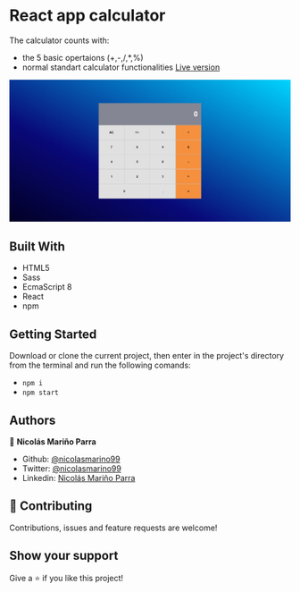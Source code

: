 # React app calculator
The calculator counts with:
- the 5 basic opertaions (+,-,/,*,%)
- normal standart calculator functionalities
[Live version](https://react-calculator99.herokuapp.com)

![screenshot](./src/imgs/calculator.jpg)

## Built With

- HTML5 
- Sass
- EcmaScript 8
- React
- npm

## Getting Started

Download or clone the current project, then enter in the project's directory from the terminal and run the following comands:
- `npm i`
- `npm start`

## Authors

:man: **Nicolás Mariño Parra**

- Github: [@nicolasmarino99](https://github.com/nicolasmarino99)
- Twitter: [@nicolasmarino99](https://twitter.com/nicolasmarino99)
- Linkedin: [Nicolás Mariño Parra](https://www.linkedin.com/in/nicol%C3%A1s-mari%C3%B1o-parra-45a707177/)

## 🤝 Contributing

Contributions, issues and feature requests are welcome!

## Show your support

Give a ⭐️ if you like this project!
